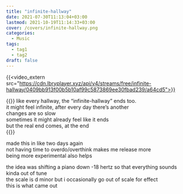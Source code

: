 ```yaml
---
title: "infinite-hallway"
date: 2021-07-30T11:13:04+03:00
lastmod: 2021-10-19T11:14:33+03:00
cover: /covers/infinite-hallway.png
categories:
  - Music
tags:
  - tag1
  - tag2
draft: false
---
```


{{<video_extern src="https://cdn.lbryplayer.xyz/api/v4/streams/free/infinite-hallway/0409bb913f00b5b10af99c5873869ee30fbad239/a64cd5">}}

{{<monospace>}}
like every hallway, the “infinite-hallway” ends too.<br>
it might feel infinite, after every day there’s another<br> 
changes are so slow<br>
sometimes it might already feel like it ends<br>
but the real end comes, at the end<br>
{{</monospace>}}

made this in like two days again   
not having time to overdo/overthink makes me release more   
being more experimental also helps   

the idea was shifting a piano down -18 hertz so that everything sounds kinda out of tune   
the scale is d minor but i occasionally go out of scale for effect   
this is what came out   